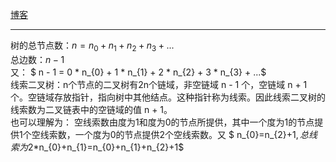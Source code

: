 [博客](https://blog.csdn.net/sddxqlrjxr/article/details/51084698)  

 
 

---
树的总节点数：$n = n_{0} + n_{1} + n_{2} + n_{3} + ...$  
总边数：$n - 1$  
又： $ n - 1 = 0 * n_{0} + 1 * n_{1} + 2 * n_{2} + 3 * n_{3} + ...$  
线索二叉树：n个节点的二叉树有2n个链域，非空链域 n - 1 个，空链域 n + 1 个。空链域存放指针，指向树中其他结点。这种指针称为线索。因此线索二叉树的线索数为二叉链表中的空链域的值 n + 1。  
    也可以理解为： 空线索数由度为1和度为0的节点所提供，其中一个度为1的节点提供1个空线索数，一个度为0的节点提供2个空线索数。又 $ n_{0}=n_{2}+1$, 总线索为$2*n_{0}+n_{1}=n_{0}+n_{1}+n_{2}+1$
